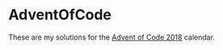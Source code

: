 # AdventOfCode

These are my solutions for the [Advent of Code 2018](https://adventofcode.com/2018) calendar.
